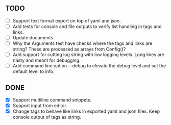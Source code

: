 ## TODO
   - [ ] Support text format export on top of yaml and json.
   - [ ] Add tests for console and file outputs to verify list handling in tags and links.
   - [ ] Update documents
   - [ ] Why the Arguments test have checks where the tags and links are string? These are processed as arrays from Config()?
   - [ ] Add support for cutting log string with low logging levels. Long lines are nasty and meant for debugging.
   - [ ] Add command line option --debug to elevate the debug level and set the default level to info.

## DONE
   - [x] Support multiline command snippets.
   - [x] Support input from editor.
   - [x] Change tags to behave like links in exported yaml and json files. Keep console output of tags as string.

